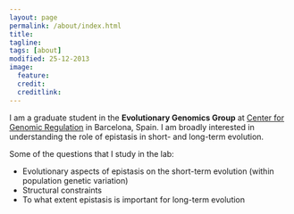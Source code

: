 ```yaml
---
layout: page
permalink: /about/index.html
title: 
tagline: 
tags: [about]
modified: 25-12-2013
image:
  feature: 
  credit: 
  creditlink: 
---
```


I am a graduate student in the **Evolutionary Genomics Group** at [Center for Genomic Regulation](www.crg.eu) in Barcelona, Spain. I am broadly interested in understanding the role of epistasis in short- and long-term evolution.


Some of the questions that I study in the lab:
* Evolutionary aspects of epistasis on the short-term evolution (within population genetic variation)
* Structural constraints
* To what extent epistasis is important for long-term evolution
